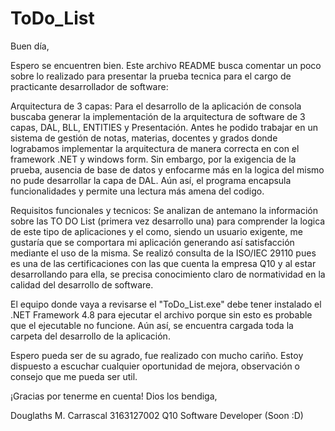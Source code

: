 # ToDo_List


Buen día, 

Espero se encuentren bien. Este archivo README busca comentar un poco sobre lo realizado para presentar la prueba tecnica para el cargo de practicante desarrollador de software:

Arquitectura de 3 capas: Para el desarrollo de la aplicación de consola buscaba generar la implementación de la arquitectura de software de 3 capas, DAL, BLL, ENTITIES y Presentación. Antes he podido trabajar en un sistema de gestión de notas, materias, docentes y grados donde lograbamos implementar la arquitectura de manera correcta en con el framework .NET y windows form. Sin embargo, por la exigencia de la prueba, ausencia de base de datos y enfocarme más en la logica del mismo no pude desarrollar la capa de DAL. Aún así, el programa encapsula funcionalidades y permite una lectura más amena del codigo.

Requisitos funcionales y tecnicos: Se analizan de antemano la información sobre las TO DO List (primera vez desarrollo una) para comprender la logica de este tipo de aplicaciones y el como, siendo un usuario exigente, me gustaría que se comportara mi aplicación generando así satisfacción mediante el uso de la misma. Se realizó consulta de la ISO/IEC 29110 pues es una de las certificaciones con las que cuenta la empresa Q10 y al estar desarrollando para ella, se precisa conocimiento claro de normatividad en la calidad del desarrollo de software.

El equipo donde vaya a revisarse el "ToDo_List.exe" debe tener instalado el .NET Framework 4.8 para ejecutar el archivo porque sin esto es probable que el ejecutable no funcione. Aún así, se encuentra cargada toda la carpeta del desarrollo de la aplicación.

Espero pueda ser de su agrado, fue realizado con mucho cariño. Estoy dispuesto a escuchar cualquier oportunidad de mejora, observación o consejo que me pueda ser util. 

¡Gracias por tenerme en cuenta! Dios los bendiga,


Douglaths M. Carrascal
3163127002
Q10 Software Developer (Soon :D)
